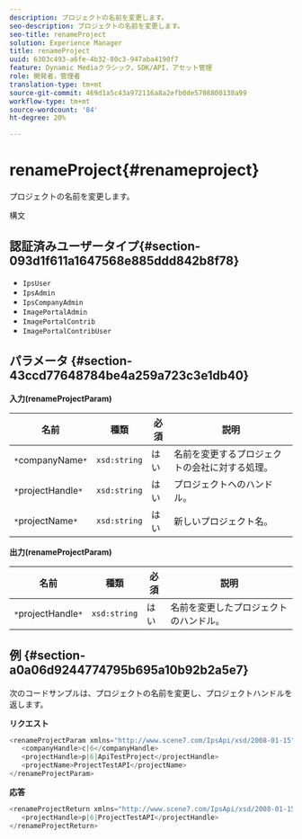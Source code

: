 ```yaml
---
description: プロジェクトの名前を変更します。
seo-description: プロジェクトの名前を変更します。
seo-title: renameProject
solution: Experience Manager
title: renameProject
uuid: 6303c493-a6fe-4b32-80c3-947aba4190f7
feature: Dynamic Mediaクラシック，SDK/API，アセット管理
role: 開発者，管理者
translation-type: tm+mt
source-git-commit: 469d1a5c43a972116a8a2efb0de5708800130a99
workflow-type: tm+mt
source-wordcount: '84'
ht-degree: 20%

---
```



# renameProject{#renameproject}

プロジェクトの名前を変更します。

構文

## 認証済みユーザータイプ{#section-093d1f611a1647568e885ddd842b8f78}

* `IpsUser`
* `IpsAdmin`
* `IpsCompanyAdmin`
* `ImagePortalAdmin`
* `ImagePortalContrib`
* `ImagePortalContribUser`

## パラメータ {#section-43ccd77648784be4a259a723c3e1db40}

**入力(renameProjectParam)**

| 名前 | 種類 | 必須 | 説明 |
|---|---|---|---|
| `*`companyName`*` | `xsd:string` | はい | 名前を変更するプロジェクトの会社に対する処理。 |
| `*`projectHandle`*` | `xsd:string` | はい | プロジェクトへのハンドル。 |
| `*`projectName`*` | `xsd:string` | はい | 新しいプロジェクト名。 |

**出力(renameProjectParam)**

| 名前 | 種類 | 必須 | 説明 |
|---|---|---|---|
| `*`projectHandle`*` | `xsd:string` | はい | 名前を変更したプロジェクトのハンドル。 |

## 例 {#section-a0a06d9244774795b695a10b92b2a5e7}

次のコードサンプルは、プロジェクトの名前を変更し、プロジェクトハンドルを返します。

**リクエスト**

```java
<renameProjectParam xmlns="http://www.scene7.com/IpsApi/xsd/2008-01-15">
   <companyHandle>c|6</companyHandle>
   <projectHandle>p|6|ApiTestProject</projectHandle>
   <projectName>ProjectTestAPI</projectName>
</renameProjectParam>
```

**応答**

```java
<renameProjectReturn xmlns="http://www.scene7.com/IpsApi/xsd/2008-01-15">
   <projectHandle>p|6|ProjectTestAPI</projectHandle>
</renameProjectReturn>
```


